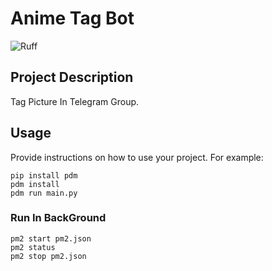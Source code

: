 # Anime Tag Bot

![Ruff](https://github.com/TelechaBot/anime-tag-bot/actions/workflows/ruff.yml/badge.svg)

## Project Description

Tag Picture In Telegram Group.

## Usage

Provide instructions on how to use your project. For example:

```shell
pip install pdm
pdm install
pdm run main.py
```

### Run In BackGround

```shell
pm2 start pm2.json
pm2 status
pm2 stop pm2.json

```
